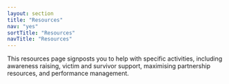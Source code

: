 ```yaml
---
layout: section
title: "Resources"
nav: "yes"
sortTitle: "Resources"
navTitle: "Resources"
---
```


This resources page signposts you to help with specific activities, including awareness raising, victim and survivor support, maximising partnership resources, and performance management. 